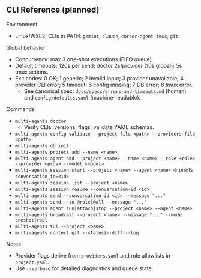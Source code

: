 ## CLI Reference (planned)

Environment
- Linux/WSL2; CLIs in PATH: `gemini`, `claude`, `cursor-agent`, `tmux`, `git`.

Global behavior
- Concurrency: max 3 one-shot executions (FIFO queue).
- Default timeouts: 120s per send; doctor 2s/provider (10s global); 5s tmux actions.
- Exit codes: 0 OK; 1 generic; 2 invalid input; 3 provider unavailable; 4 provider CLI error; 5 timeout; 6 config missing; 7 DB error; 8 tmux error.
  - See canonical spec: `docs/specs/errors-and-timeouts.md` (human) and `config/defaults.yaml` (machine-readable).

Commands
- `multi-agents doctor`
  - Verify CLIs, versions, flags; validate YAML schemas.
- `multi-agents config validate --project-file <path> --providers-file <path>`
- `multi-agents db init`
- `multi-agents project add --name <name>`
- `multi-agents agent add --project <name> --name <name> --role <role> --provider <prov> --model <model>`
- `multi-agents session start --project <name> --agent <name>` → prints `conversation_id=<id>`
- `multi-agents session list --project <name>`
- `multi-agents session resume --conversation-id <id>`
- `multi-agents send --conversation-id <id> --message "..."`
- `multi-agents send --to @role|@all --message "..."`
- `multi-agents agent run|attach|stop --project <name> --agent <name>`
- `multi-agents broadcast --project <name> --message "..." --mode oneshot|repl`
- `multi-agents tui --project <name>`
- `multi-agents context git --status|--diff|--log`

Notes
- Provider flags derive from `providers.yaml` and role allowlists in `project.yaml`.
- Use `--verbose` for detailed diagnostics and queue state.
